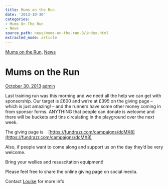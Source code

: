 ```yaml
---
title: Mums on the Run
date: '2013-10-30'
categories:
- Mums On The Run
- News
source_path: news/mums-on-the-run-3/index.html
extracted_mode: article
---
```

[Mums on the Run](category/mums-on-the-run/), [News](category/news/)

# Mums on the Run

[October 30, 2013](news/mums-on-the-run-3/) [admin](author/admin/)

Last training run was this morning and we need all the help we can get with sponsorship. Our target is £600 and we’re at £395 on the giving page – which is just amazing! – and the runners have some other money coming in from sponsor forms. ANYTHING that people can donate is welcome and there will be buckets and tins circulating in the playground over the next week.

The giving page is &nbsp; &nbsp;[https://fundrazr.com/campaigns/dcMX8](https://fundrazr.com/campaigns/dcMX8)

Also, if people want to come along and support us on the day they’d be very welcome.

Bring your wellies and resuscitation equipment!

Please feel free to share the online giving page on social media.

Contact&nbsp;[Louise](mailto:scottishchick72@hotmail.com)&nbsp;for more info
